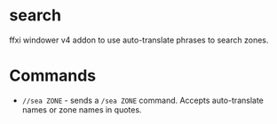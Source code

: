 # search
ffxi windower v4 addon to use auto-translate phrases to search zones.

# Commands  
* `//sea ZONE` - sends a `/sea ZONE` command. Accepts auto-translate names or zone names in quotes.
